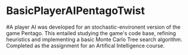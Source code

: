 # BasicPlayerAIPentagoTwist
#A player AI was developed for an stochastic-environent version of the game Pentago. This entailed studying the game's code base, refining heuristics and implementing a basic Monte Carlo Tree search algorithm. Completed as the assignment for an Artifical Intelligence course. 
